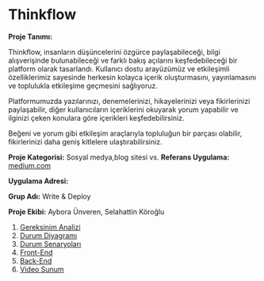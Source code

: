 # Thinkflow

**Proje Tanımı:** 

Thinkflow, insanların düşüncelerini özgürce paylaşabileceği, bilgi alışverişinde bulunabileceği ve farklı bakış açılarını keşfedebileceği bir platform olarak tasarlandı. Kullanıcı dostu arayüzümüz ve etkileşimli özelliklerimiz sayesinde herkesin kolayca içerik oluşturmasını, yayınlamasını ve toplulukla etkileşime geçmesini sağlıyoruz.

Platformumuzda yazılarınızı, denemelerinizi, hikayelerinizi veya fikirlerinizi paylaşabilir, diğer kullanıcıların içeriklerini okuyarak yorum yapabilir ve ilginizi çeken konulara göre içerikleri keşfedebilirsiniz.

Beğeni ve yorum gibi etkileşim araçlarıyla topluluğun bir parçası olabilir, fikirlerinizi daha geniş kitlelere ulaştırabilirsiniz.

**Proje Kategorisi:** 
Sosyal medya,blog sitesi vs.
**Referans Uygulama:** [medium.com](https://medium.com/)

**Uygulama Adresi:** 

**Grup Adı:** Write & Deploy

**Proje Ekibi:** Aybora Ünveren, Selahattin Köroğlu

1. [Gereksinim Analizi](Gereksinim-Analizi.md)
2. [Durum Diyagramı](Durum-Diyagramı.md)
3. [Durum Senaryoları](Durum-Senaryoları.md)
4. [Front-End](Front-End.md)
5. [Back-End](Back-End.md)
6. [Video Sunum](Sunum.md)
